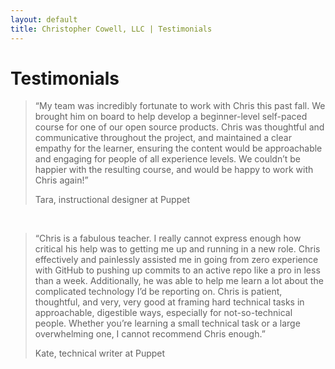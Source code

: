 ```yaml
---
layout: default
title: Christopher Cowell, LLC | Testimonials
---
```



<!-- remember to manually smartify quotation marks on this page. For some reason the "smartify" filter isn't doing what I expect it to. -->

# Testimonials

<blockquote class="blockquote">
<p class="testimonial">
“My team was incredibly fortunate to work with Chris this past fall. We brought him on board to help develop a beginner-level self-paced course for one of our open source products. Chris was thoughtful and communicative throughout the project, and maintained a clear empathy for the learner, ensuring the content would be approachable and engaging for people of all experience levels. We couldn’t be happier with the resulting course, and would be happy to work with Chris again!”
</p>

<footer class="blockquote-footer testimonial-author">Tara, instructional designer at Puppet</footer>
</blockquote>

<br/>

<blockquote class="blockquote">
<p class="testimonial">
“Chris is a fabulous teacher. I really cannot express enough how critical his help was to getting me up and running in a new role. Chris effectively and painlessly assisted me in going from zero experience with GitHub to pushing up commits to an active repo like a pro in less than a week. Additionally, he was able to help me learn a lot about the complicated technology I’d be reporting on. Chris is patient, thoughtful, and very, very good at framing hard technical tasks in approachable, digestible ways, especially for not-so-technical people. Whether you’re learning a small technical task or a large overwhelming one, I cannot recommend Chris enough.”
</p>

<footer class="blockquote-footer testimonial-author">Kate, technical writer at Puppet</footer>
</blockquote>
